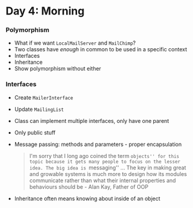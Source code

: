 # Day 4: Morning

### Polymorphism
- What if we want `LocalMailServer` and `MailChimp`?
- Two classes have *enough* in common to be used in a specific context
- Interfaces
- Inheritance
- Show polymorphism without either

### Interfaces
- Create `MailerInterface`

- Update `MailingList`

- Class can implement multiple interfaces, only have one parent

- Only public stuff

- Message passing: methods and parameters - proper encapsulation

    > I'm sorry that I long ago coined the term ``objects'' for this topic because it gets many people to focus on the lesser idea. The big idea is ``messaging'' ... The key in making great and growable systems is much more to design how its modules communicate rather than what their internal properties and behaviours should be - Alan Kay, Father of OOP

- Inheritance often means knowing about inside of an object
